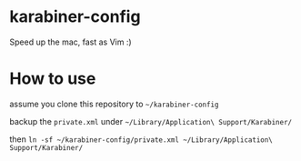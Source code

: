 # karabiner-config
Speed up the mac, fast as Vim :)

# How to use
assume you clone this repository to `~/karabiner-config`

backup the `private.xml` under `~/Library/Application\ Support/Karabiner/`

then `ln -sf ~/karabiner-config/private.xml ~/Library/Application\ Support/Karabiner/`
